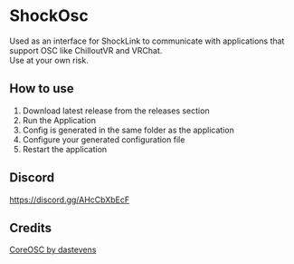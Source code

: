 # ShockOsc
Used as an interface for ShockLink to communicate with applications that support OSC like ChilloutVR and VRChat.  
Use at your own risk.

## How to use
1. Download latest release from the releases section
2. Run the Application
3. Config is generated in the same folder as the application
4. Configure your generated configuration file
5. Restart the application

## Discord
https://discord.gg/AHcCbXbEcF

## Credits
[CoreOSC by dastevens](https://github.com/dastevens/CoreOSC)